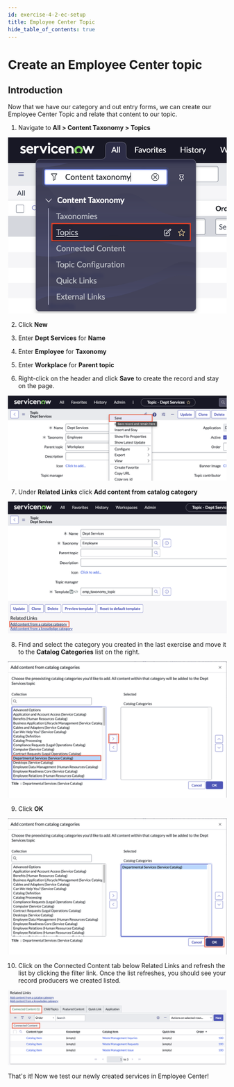 ```yaml
---
id: exercise-4-2-ec-setup
title: Employee Center Topic
hide_table_of_contents: true
---
```


# Create an Employee Center topic

## Introduction

Now that we have our category and out entry forms, we can create our Employee Center Topic and relate that content to our topic.

1. Navigate to **All > Content Taxonomy > Topics**

![EC Setup Image 1](images/ec_setup_1.png)

2. Click **New**


3. Enter **Dept Services** for **Name**


4. Enter **Employee** for **Taxonomy**


5. Enter **Workplace** for **Parent topic**


6. Right-click on the header and click **Save** to create the record and stay on the page.
 
![](images/2023-04-13-12-52-12.png)
    
7. Under **Related Links** click **Add content from catalog category**

![](images/2023-03-27-09-54-56.png)

8. Find and select the category you created in the last exercise and move it to the **Catalog Categories** list on the right.
   
![](images/2023-03-27-09-56-55.png)

9.  Click **OK**
    
![](images/2023-03-27-09-59-08.png)

10. Click on the Connected Content tab below Related Links and refresh the list by clicking the filter link. Once the list refreshes, you should see your record producers we created listed.
    
![](images/2023-04-12-15-40-12.png)

That's it! Now we test our newly created services in Employee Center!